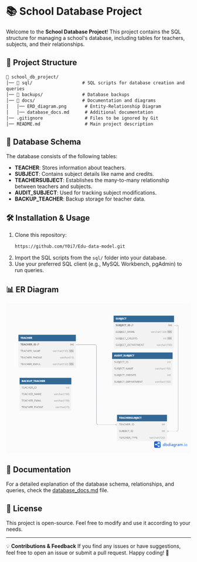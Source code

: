 # 📚 School Database Project

Welcome to the **School Database Project**! This project contains the SQL structure for managing a school's database, including tables for teachers, subjects, and their relationships.

## 📂 Project Structure

```
📂 school_db_project/
│── 📂 sql/                   # SQL scripts for database creation and queries
│── 📂 backups/               # Database backups
│── 📂 docs/                  # Documentation and diagrams
│   │── ERD_diagram.png       # Entity-Relationship Diagram
│   │── database_docs.md      # Additional documentation
│── .gitignore                # Files to be ignored by Git
│── README.md                 # Main project description
```

## 📜 Database Schema
The database consists of the following tables:

- **TEACHER**: Stores information about teachers.
- **SUBJECT**: Contains subject details like name and credits.
- **TEACHERSUBJECT**: Establishes the many-to-many relationship between teachers and subjects.
- **AUDIT_SUBJECT**: Used for tracking subject modifications.
- **BACKUP_TEACHER**: Backup storage for teacher data.

## 🛠️ Installation & Usage

1. Clone this repository:
   ```sh
   https://github.com/Y0i7/Edu-data-model.git
   ```
2. Import the SQL scripts from the `sql/` folder into your database.
3. Use your preferred SQL client (e.g., MySQL Workbench, pgAdmin) to run queries.

## 📊 ER Diagram

![ERD Diagram](docs/ERD_diagram.png)

## 📖 Documentation
For a detailed explanation of the database schema, relationships, and queries, check the [database_docs.md](docs/database_docs.md) file.

## 📝 License
This project is open-source. Feel free to modify and use it according to your needs.

---

💡 **Contributions & Feedback**
If you find any issues or have suggestions, feel free to open an issue or submit a pull request. Happy coding! 🚀

